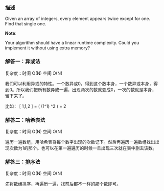 ### 描述
Given an array of integers, every element appears twice except for one. Find that single one.

**Note**:

Your algorithm should have a linear runtime complexity. Could you implement it without using extra memory?


### 解答一：异或法
复杂度：时间 O(N) 空间 O(N)

我们可以利用异或的特性。一个数异或0，得到这个数本身，一个数异或本身，得到0。所以我们把所有数异或一遍，出现两次的数就变成0，一次的数就是本身，留下来了。

比如： [ 1,1,2 ] = ( (1^1) ^2 ) = 2

### 解答二：哈希表法
复杂度：时间 O(N) 空间 O(N)

遍历一遍数组，用哈希表将每个数字出现的次数记下。然后再遍历一遍数组找出出现次数为1的那个。也可以在第一遍遍历的时候一旦出现三次就在表中删去该数。

### 解答三：排序法
复杂度：时间 O(N) 空间 O(N)

先将数组排序，再遍历一遍，找前后都不一样的那个数即可。
